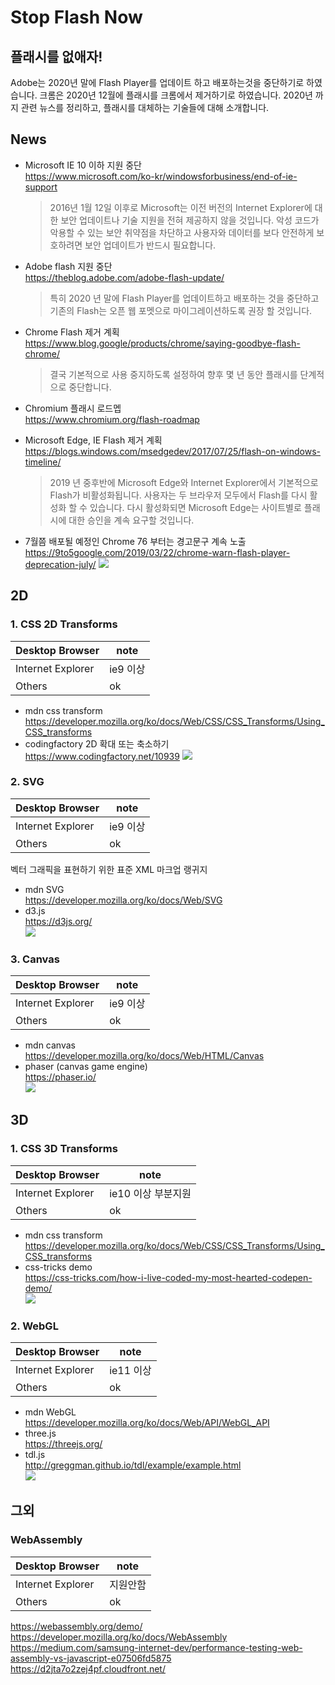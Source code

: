 # Stop Flash Now
## 플래시를 없애자!

Adobe는 2020년 말에 Flash Player를 업데이트 하고 배포하는것을 중단하기로 하였습니다. 크롬은 2020년 12월에 플래시를 크롬에서 제거하기로 하였습니다. 2020년 까지 관련 뉴스를 정리하고, 플래시를 대체하는 기술들에 대해 소개합니다.

## News
* Microsoft IE 10 이하 지원 중단   
https://www.microsoft.com/ko-kr/windowsforbusiness/end-of-ie-support
   >  2016년 1월 12일 이후로 Microsoft는 이전 버전의 Internet Explorer에 대한 보안 업데이트나 기술 지원을 전혀 제공하지 않을 것입니다. 악성 코드가 악용할 수 있는 보안 취약점을 차단하고 사용자와 데이터를 보다 안전하게 보호하려면 보안 업데이트가 반드시 필요합니다.

* Adobe flash 지원 중단   
https://theblog.adobe.com/adobe-flash-update/
   > 특히 2020 년 말에 Flash Player를 업데이트하고 배포하는 것을 중단하고 기존의 Flash는 오픈 웹 포멧으로 마이그레이션하도록 권장 할 것입니다.

* Chrome Flash 제거 계획   
https://www.blog.google/products/chrome/saying-goodbye-flash-chrome/
   >  결국 기본적으로 사용 중지하도록 설정하여 향후 몇 년 동안 플래시를 단계적으로 중단합니다.

* Chromium 플래시 로드멥   
https://www.chromium.org/flash-roadmap

* Microsoft Edge, IE Flash 제거 계획   
https://blogs.windows.com/msedgedev/2017/07/25/flash-on-windows-timeline/
   > 2019 년 중후반에 Microsoft Edge와 Internet Explorer에서 기본적으로 Flash가 비활성화됩니다. 사용자는 두 브라우저 모두에서 Flash를 다시 활성화 할 수 있습니다. 다시 활성화되면 Microsoft Edge는 사이트별로 플래시에 대한 승인을 계속 요구할 것입니다.

* 7월쯤 배포될 예정인 Chrome 76 부터는 경고문구 계속 노출   
https://9to5google.com/2019/03/22/chrome-warn-flash-player-deprecation-july/
<img src="https://github.com/3794/stop-flash-now/blob/master/assets/chrome-flash-deprecation-warning.png"></img>




## 2D

### 1. CSS 2D Transforms
|Desktop Browser  |note   |
|-----------------|-------|
|Internet Explorer|ie9 이상|
|Others           |ok   |

* mdn css transform   
https://developer.mozilla.org/ko/docs/Web/CSS/CSS_Transforms/Using_CSS_transforms
* codingfactory 2D 확대 또는 축소하기   
https://www.codingfactory.net/10939
<img src="https://github.com/3794/stop-flash-now/blob/master/assets/css-animation-transform-scale-01.gif"></img>


### 2. SVG
|Desktop Browser  |note   |
|-----------------|-------|
|Internet Explorer|ie9 이상|
|Others           |ok   |

벡터 그래픽을 표현하기 위한 표준 XML 마크업 랭귀지

* mdn SVG     
https://developer.mozilla.org/ko/docs/Web/SVG
* d3.js   
https://d3js.org/   
<img src="https://github.com/3794/stop-flash-now/blob/master/assets/d3.gif"></img>


### 3. Canvas
|Desktop Browser  |note   |
|-----------------|-------|
|Internet Explorer|ie9 이상|
|Others           |ok   |

* mdn canvas      
https://developer.mozilla.org/ko/docs/Web/HTML/Canvas
* phaser (canvas game engine)   
https://phaser.io/   
<img src="https://github.com/3794/stop-flash-now/blob/master/assets/phaser.gif"></img>

## 3D

### 1. CSS 3D Transforms
|Desktop Browser  |note   |
|-----------------|-------|
|Internet Explorer|ie10 이상 부분지원|
|Others           |ok   |
* mdn css transform   
https://developer.mozilla.org/ko/docs/Web/CSS/CSS_Transforms/Using_CSS_transforms
* css-tricks demo   
https://css-tricks.com/how-i-live-coded-my-most-hearted-codepen-demo/   
<img src="https://github.com/3794/stop-flash-now/blob/master/assets/tudor-1.gif"></img>   


### 2. WebGL
|Desktop Browser  |note   |
|-----------------|-------|
|Internet Explorer|ie11 이상|
|Others           |ok   |
* mdn WebGL   
https://developer.mozilla.org/ko/docs/Web/API/WebGL_API
* three.js   
https://threejs.org/
* tdl.js   
http://greggman.github.io/tdl/example/example.html   
<img src="https://github.com/3794/stop-flash-now/blob/master/assets/tdl.gif"></img>

## 그외
### WebAssembly
|Desktop Browser  |note   |
|-----------------|-------|
|Internet Explorer|지원안함 |
|Others           |ok    |

https://webassembly.org/demo/   
https://developer.mozilla.org/ko/docs/WebAssembly   
https://medium.com/samsung-internet-dev/performance-testing-web-assembly-vs-javascript-e07506fd5875   
https://d2jta7o2zej4pf.cloudfront.net/   
